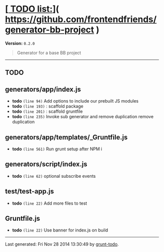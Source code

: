 # [[ TODO list:](https://github.com/frontendfriends/generator-bb-project)]( https://github.com/frontendfriends/generator-bb-project )

**Version:** `0.2.0`

> Generator for a base BB project

* * *

## TODO

## generators/app/index.js

-  **todo** `(line 94)`  Add options to include our prebuilt JS modules
-  **todo** `(line 193)` : scaffold package
-  **todo** `(line 201)` : scaffold gruntfile
-  **todo** `(line 235)`  Invoke sub generator and remove duplication remove duplication

## generators/app/templates/_Gruntfile.js

-  **todo** `(line 561)`  Run grunt setup after NPM i

## generators/script/index.js

-  **todo** `(line 62)`  optional subscribe events

## test/test-app.js

-  **todo** `(line 22)`  Add more files to test

## Gruntfile.js

-  **todo** `(line 22)`  Use banner for index.js on build


* * *

Last generated: Fri Nov 28 2014 13:30:49 by [grunt-todo](https://github.com/leny/grunt-todo).
